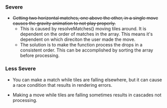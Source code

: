 ### Severe
* ~~Getting two horizontal matches, one above the other, in a single move causes the gravity animation to not play properly.~~
  * This is caused by resolveMatches() moving tiles around. It is dependent on the order of matches in the array. This means it's dependent on which direciton the user made the move.
  * The solution is to make the function process the drops in a consistent order. This can be accomplished by sorting the array before processing.

### Less Severe
* You can make a match while tiles are falling elsewhere, but it can cause a race condition that results in rendering errors.

* Making a move while tiles are falling sometimes results in cascades not processing.
